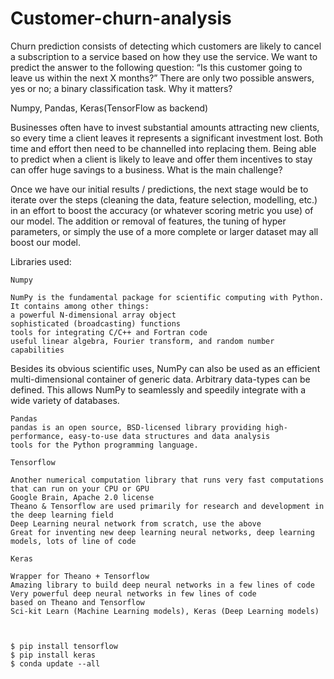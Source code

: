 # Customer-churn-analysis

Churn prediction consists of detecting which customers are likely to cancel a subscription to a service based on how they use the service. We want to predict the answer to the following question: “Is this customer going to leave us within the next X months?” There are only two possible answers, yes or no; a binary classification task.
Why it matters?

Numpy, Pandas, Keras(TensorFlow as backend)

Businesses often have to invest substantial amounts attracting new clients, so every time a client leaves it represents a significant investment lost. Both time and effort then need to be channelled into replacing them. Being able to predict when a client is likely to leave and offer them incentives to stay can offer huge savings to a business.
What is the main challenge?

Once we have our initial results / predictions, the next stage would be to iterate over the steps (cleaning the data, feature selection, modelling, etc.) in an effort to boost the accuracy (or whatever scoring metric you use) of our model. The addition or removal of features, the tuning of hyper parameters, or simply the use of a more complete or larger dataset may all boost our model.

Libraries used:

    Numpy
    
    NumPy is the fundamental package for scientific computing with Python. It contains among other things:
    a powerful N-dimensional array object
    sophisticated (broadcasting) functions
    tools for integrating C/C++ and Fortran code
    useful linear algebra, Fourier transform, and random number capabilities

Besides its obvious scientific uses, NumPy can also be used as an efficient multi-dimensional container of generic data. Arbitrary data-types can be defined. This allows NumPy to seamlessly and speedily integrate with a wide variety of databases.

    Pandas
    pandas is an open source, BSD-licensed library providing high-performance, easy-to-use data structures and data analysis                 tools for the Python programming language.

    Tensorflow

    Another numerical computation library that runs very fast computations that can run on your CPU or GPU
    Google Brain, Apache 2.0 license
    Theano & Tensorflow are used primarily for research and development in the deep learning field
    Deep Learning neural network from scratch, use the above
    Great for inventing new deep learning neural networks, deep learning models, lots of line of code

    Keras

    Wrapper for Theano + Tensorflow
    Amazing library to build deep neural networks in a few lines of code
    Very powerful deep neural networks in few lines of code
    based on Theano and Tensorflow
    Sci-kit Learn (Machine Learning models), Keras (Deep Learning models)



    $ pip install tensorflow
    $ pip install keras
    $ conda update --all
